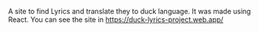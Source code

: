 A site to find Lyrics and translate they to duck language. It was made using React. You can see the site in https://duck-lyrics-project.web.app/
